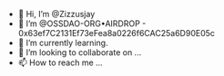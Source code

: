 - 👋 Hi, I’m @Zizzusjay
- 👀 I’m @OSSDAO-ORG•AIRDROP - 0x63ef7C2131Ef73eFea8a0226f6CAC25a6D90E05c
- 🌱 I’m currently learning.
- 💞️ I’m looking to collaborate on ...
- 📫 How to reach me ...

<!---
Zizzusjay/Zizzusjay is a ✨ special ✨ repository because its `README.md` (this file) appears on your GitHub profile.
You can click the Preview link to take a look at your changes.
--->
